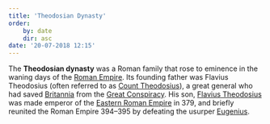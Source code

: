 ```yaml
---
title: 'Theodosian Dynasty'
order:
    by: date
    dir: asc
date: '20-07-2018 12:15'
---
```


The **Theodosian dynasty** was a Roman family that rose to eminence in the waning days of the [Roman Empire](https://en.wikipedia.org/wiki/Roman_Empire "Roman Empire"). Its founding father was Flavius Theodosius (often referred to as [Count Theodosius](https://en.wikipedia.org/wiki/Count_Theodosius "Count Theodosius")), a great general who had saved [Britannia](https://en.wikipedia.org/wiki/Roman_Britain "Roman Britain") from the [Great Conspiracy](https://en.wikipedia.org/wiki/Great_Conspiracy "Great Conspiracy"). His son, [Flavius Theodosius](https://en.wikipedia.org/wiki/Theodosius_I "Theodosius I") was made emperor of the [Eastern Roman Empire](https://en.wikipedia.org/wiki/Eastern_Roman_Empire "Eastern Roman Empire") in 379, and briefly reunited the Roman Empire 394–395 by defeating the usurper [Eugenius](https://en.wikipedia.org/wiki/Eugenius "Eugenius").
